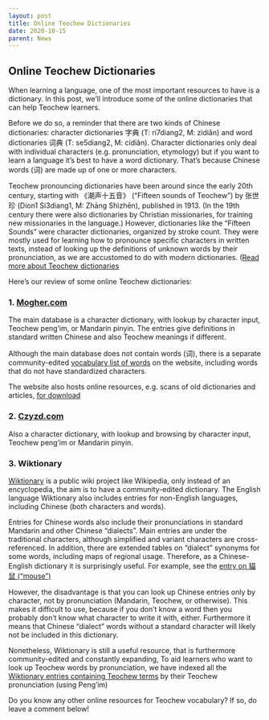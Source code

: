 ```yaml
---
layout: post
title: Online Teochew Dictionaries
date: 2020-10-15
parent: News
---
```


## Online Teochew Dictionaries

When learning a language, one of the most important resources to have is a dictionary. In this post, we’ll introduce some of the online dictionaries that can help Teochew learners.

Before we do so, a reminder that there are two kinds of Chinese dictionaries: character dictionaries 字典 (T: ri7diang2, M: zìdiǎn) and word dictionaries 词典 (T: se5diang2, M: cídiǎn). Character dictionaries only deal with individual characters (e.g. pronunciation, etymology) but if you want to learn a language it’s best to have a word dictionary. That’s because Chinese words (词) are made up of one or more characters.

Teochew pronouncing dictionaries have been around since the early 20th century, starting with 《潮声十五音》 (“Fifteen sounds of Teochew”) by 张世珍 (Dion1 Si3diang1, M: Zhāng Shìzhēn), published in 1913. (In the 19th century there were also dictionaries by Christian missionaries, for training new missionaries in the language.) However, dictionaries like the “Fifteen Sounds” were character dictionaries, organized by stroke count. They were mostly used for learning how to pronounce specific characters in written texts, instead of looking up the definitions of unknown words by their pronunciation, as we are accustomed to do with modern dictionaries. ([Read more about Teochew dictionaries](https://kahaani.github.io/gatian/chapter1/section06.html)

Here’s our review of some online Teochew dictionaries:

### 1. [Mogher.com](https://www.mogher.com)

The main database is a character dictionary, with lookup by character input, Teochew peng’im, or Mandarin pinyin. The entries give definitions in standard written Chinese and also Teochew meanings if different.

Although the main database does not contain words (词), there is a separate community-edited [vocabulary list of words](https://www.mogher.com/baike) on the website, including words that do not have standardized characters.

The website also hosts online resources, e.g. scans of old dictionaries and articles, [for download](https://www.mogher.com/docs/cloud_disk)

### 2. [Czyzd.com](http://www.czyzd.com)

Also a character dictionary, with lookup and browsing by character input, Teochew peng’im or Mandarin pinyin.

### 3. Wiktionary

[Wiktionary](https://en.wiktionary.org/wiki/Wiktionary:Main_Page) is a public wiki project like Wikipedia, only instead of an encyclopedia, the aim is to have a community-edited dictionary. The English language Wiktionary also includes entries for non-English languages, including Chinese (both characters and words).

Entries for Chinese words also include their pronunciations in standard Mandarin and other Chinese “dialects”. Main entries are under the traditional characters, although simplified and variant characters are cross-referenced. In addition, there are extended tables on “dialect” synonyms for some words, including maps of regional usage. Therefore, as a Chinese-English dictionary it is surprisingly useful. For example, see the [entry on 貓鼠 (“mouse”)](https://en.wiktionary.org/wiki/貓鼠)

However, the disadvantage is that you can look up Chinese entries only by character, not by pronunciation (Mandarin, Teochew, or otherwise). This makes it difficult to use, because if you don’t know a word then you probably don’t know what character to write it with, either. Furthermore it means that Chinese “dialect” words without a standard character will likely not be included in this dictionary.

Nonetheless, Wiktionary is still a useful resource, that is furthermore community-edited and constantly expanding, To aid learners who want to look up Teochew words by pronunciation, we have indexed all the [Wiktionary entries containing Teochew terms](https://kbseah.github.io/learn-teochew/pages/teochew_wiktionary_index/teochew_wiktionary_index.html) by their Teochew pronunciation (using Peng’im)

Do you know any other online resources for Teochew vocabulary? If so, do leave a comment below!
